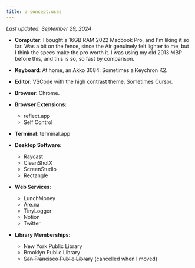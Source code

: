 ```yaml
---
title: a concept:uses
---
```


_Last updated: September 29, 2024_

- **Computer**: I bought a 16GB RAM 2022 Macbook Pro, and I'm liking it so far. Was a bit on the fence, since the Air genuinely felt lighter to me, but I think the specs make the pro worth it. I was using my old 2013 MBP before this, and this is so, so fast by comparison. 

- **Keyboard**: At home, an Akko 3084. Sometimes a Keychron K2.  

- **Editor**: VSCode with the high contrast theme. Sometimes Cursor. 

- **Browser**: Chrome. 

- **Browser Extensions:**
    - reflect.app
    - Self Control 

- **Terminal**: terminal.app 

- **Desktop Software:** 
    - Raycast 
    - CleanShotX 
    - ScreenStudio 
    - Rectangle

- **Web Services:** 
    - LunchMoney 
    - Are.na
    - TinyLogger 
    - Notion
    - Twitter 

- **Library Memberships:** 
    - New York Public Library
    - Brooklyn Public Library 
    - ~~San Francisco Public Library~~ (cancelled when I moved)